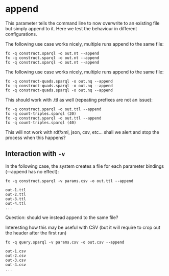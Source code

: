 # append
This parameter tells the command line to now overwrite to an existing file but simply append to it. 
Here we test the behaviour in different configurations.

The following use case works nicely, multiple runs append to the same file:
```
fx -q construct.sparql -o out.nt --append
fx -q construct.sparql -o out.nt --append
fx -q construct.sparql -o out.nt --append
```

The following use case works nicely, multiple runs append to the same file:
```
fx -q construct-quads.sparql -o out.nq --append
fx -q construct-quads.sparql -o out.nq --append
fx -q construct-quads.sparql -o out.nq --append
```

This should work with .ttl as well (repeating prefixes are not an issue):
```
fx -q construct.sparql -o out.ttl --append
fx -q count-triples.sparql (20)
fx -q construct.sparql -o out.ttl --append
fx -q count-triples.sparql (40)
```

This will not work with rdf/xml, json, csv, etc... shall we alert and stop the process when this happens?

## Interaction with `-v`
In the following case, the system creates a file for each parameter bindings (--append has no effect):
```
fx -q construct.sparql -v params.csv -o out.ttl --append

out-1.ttl
out-2.ttl
out-3.ttl
out-4.ttl
...
```
Question: should we instead append to the same file?

Interesting how this may be useful with CSV (but it will require to crop out the header after the first run)
```
fx -q query.sparql -v params.csv -o out.csv --append

out-1.csv
out-2.csv
out-3.csv
out-4.csv
...
```

